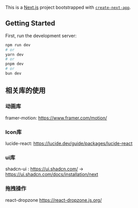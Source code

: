 This is a [Next.js](https://nextjs.org/) project bootstrapped with [`create-next-app`](https://github.com/vercel/next.js/tree/canary/packages/create-next-app).

## Getting Started

First, run the development server:

```bash
npm run dev
# or
yarn dev
# or
pnpm dev
# or
bun dev
```

## 相关库的使用

### 动画库
framer-motion:  https://www.framer.com/motion/

### Icon库 
lucide-react: https://lucide.dev/guide/packages/lucide-react

### ui库
shadcn-ui : https://ui.shadcn.com/  ->  https://ui.shadcn.com/docs/installation/next

### 拖拽操作
react-dropzone https://react-dropzone.js.org/
